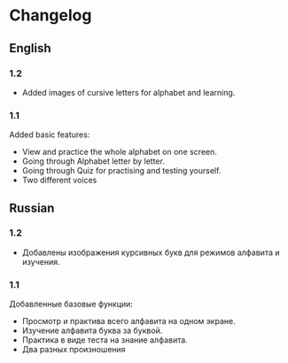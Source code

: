 # Changelog

## English

### 1.2

* Added images of cursive letters for alphabet and learning.

### 1.1

Added basic features: 
* View and practice the whole alphabet on one screen.
* Going through Alphabet letter by letter.
* Going through Quiz for practising and testing yourself.
* Two different voices

## Russian

### 1.2

* Добавлены изображения курсивных букв для режимов алфавита и изучения.

### 1.1

Добавленные базовые функции: 
* Просмотр и практива всего алфавита на одном экране.
* Изучение алфавита буква за буквой.
* Практика в виде теста на знание алфавита.
* Два разных произношения
